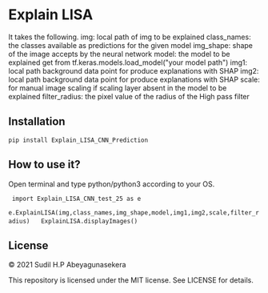 # Explain LISA
It takes the following.
img: local path of img to be explained
class_names: the classes available as predictions for the given model
img_shape: shape of the image accepts by the neural network
model: the model to be explained get from tf.keras.models.load_model("your model path")
img1: local path background data point for produce explanations with SHAP
img2: local path background data point for produce explanations with SHAP
scale: for manual image scaling if scaling layer absent in the model to be explained 
filter_radius: the pixel value of the radius of the High pass filter

## Installation
```pip install Explain_LISA_CNN_Prediction```

## How to use it?
Open terminal and type python/python3 according to your OS.


``` import Explain_LISA_CNN_test_25 as e```  
``` ```
``` e.ExplainLISA(img,class_names,img_shape,model,img1,img2,scale,filter_radius)```
``` ```
``` ExplainLISA.displayImages()```

## License

© 2021 Sudil H.P Abeyagunasekera

This repository is licensed under the MIT license. See LICENSE for details.
